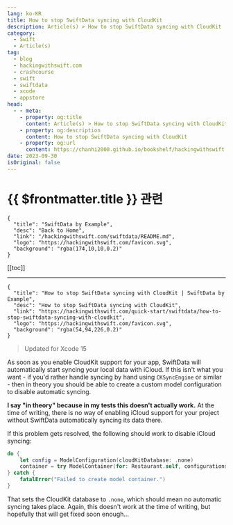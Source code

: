 ```yaml
---
lang: ko-KR
title: How to stop SwiftData syncing with CloudKit
description: Article(s) > How to stop SwiftData syncing with CloudKit
category:
  - Swift
  - Article(s)
tag: 
  - blog
  - hackingwithswift.com
  - crashcourse
  - swift
  - swiftdata
  - xcode
  - appstore
head:
  - - meta:
    - property: og:title
      content: Article(s) > How to stop SwiftData syncing with CloudKit
    - property: og:description
      content: How to stop SwiftData syncing with CloudKit
    - property: og:url
      content: https://chanhi2000.github.io/bookshelf/hackingwithswift.com/swiftdata/how-to-stop-swiftdata-syncing-with-cloudkit.html
date: 2023-09-30
isOriginal: false
---
```


# {{ $frontmatter.title }} 관련

```component VPCard
{
  "title": "SwiftData by Example",
  "desc": "Back to Home",
  "link": "/hackingwithswift.com/swiftdata/README.md",
  "logo": "https://hackingwithswift.com/favicon.svg",
  "background": "rgba(174,10,10,0.2)"
}
```

[[toc]]

---

```component VPCard
{
  "title": "How to stop SwiftData syncing with CloudKit | SwiftData by Example",
  "desc": "How to stop SwiftData syncing with CloudKit",
  "link": "https://hackingwithswift.com/quick-start/swiftdata/how-to-stop-swiftdata-syncing-with-cloudkit", 
  "logo": "https://hackingwithswift.com/favicon.svg",
  "background": "rgba(54,94,226,0.2)"
}
```

> Updated for Xcode 15

As soon as you enable CloudKit support for your app, SwiftData will automatically start syncing your local data with iCloud. If this isn't what you want - if you'd rather handle syncing by hand using `CKSyncEngine` or similar - then in theory you should be able to create a custom model configuration to disable automatic syncing.

**I say "in theory" because in my tests this doesn't actually work.** At the time of writing, there is no way of enabling iCloud support for your project without SwiftData automatically syncing its data there.

If this problem gets resolved, the following should work to disable iCloud syncing:

```swift
do {
    let config = ModelConfiguration(cloudKitDatabase: .none)
    container = try ModelContainer(for: Restaurant.self, configurations: config)
} catch {
    fatalError("Failed to create model container.")
}
```

That sets the CloudKit database to `.none`, which should mean no automatic syncing takes place. Again, this doesn't work at the time of writing, but hopefully that will get fixed soon enough…

